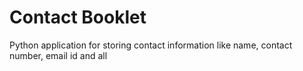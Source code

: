 # Contact Booklet  
Python application for storing contact information like name, contact number, email id and all